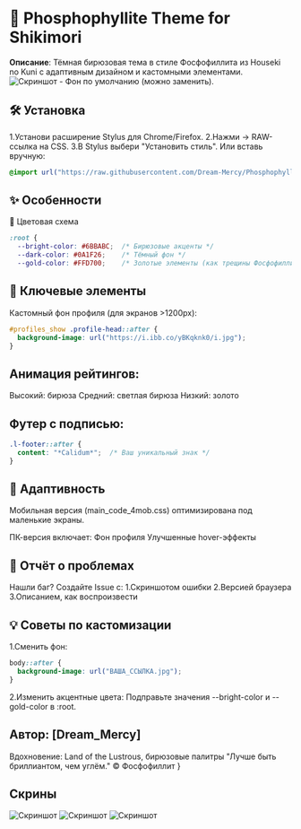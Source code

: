 # 🌌 Phosphophyllite Theme for Shikimori

**Описание**: Тёмная бирюзовая тема в стиле Фосфофиллита из Houseki no Kuni с адаптивным дизайном и кастомными элементами.
![Скриншот](https://i.ibb.co/ZpDmGXRZ/cb1002a96dc0af68483f6569193cfda0.jpg) - Фон по умолчанию (можно заменить).

## 🛠 Установка
1.Установи расширение Stylus для Chrome/Firefox.
2.Нажми → RAW-ссылка на CSS.
3.В Stylus выбери "Установить стиль".
Или вставь вручную:
```css
@import url("https://raw.githubusercontent.com/Dream-Mercy/Phosphophyllite-theme/main/theme.css");
```
## ✨ Особенности
🎨 Цветовая схема
```css
:root {
  --bright-color: #6BBABC;  /* Бирюзовые акценты */
  --dark-color: #0A1F26;    /* Тёмный фон */
  --gold-color: #FFD700;    /* Золотые элементы (как трещины Фосфофиллита) */
```
## 🌟 Ключевые элементы
Кастомный фон профиля (для экранов >1200px):
```css
#profiles_show .profile-head::after {
  background-image: url("https://i.ibb.co/yBKqknk0/i.jpg");
}
```
## Анимация рейтингов:
Высокий: бирюза
Средний: светлая бирюза
Низкий: золото

## Футер с подписью:
```css
.l-footer::after {
  content: "*Calidum*";  /* Ваш уникальный знак */
}
```
## 📱 Адаптивность
Мобильная версия (main_code_4mob.css) оптимизирована под маленькие экраны.

ПК-версия включает:
Фон профиля
Улучшенные hover-эффекты
## 🐛 Отчёт о проблемах
Нашли баг? Создайте Issue с:
1.Скриншотом ошибки
2.Версией браузера
3.Описанием, как воспроизвести
## 💡 Советы по кастомизации
1.Сменить фон: 
```css
body::after {
  background-image: url("ВАША_ССЫЛКА.jpg");
}
```
2.Изменить акцентные цвета:
Подправьте значения --bright-color и --gold-color в :root.

## Автор: [Dream_Mercy]
Вдохновение: Land of the Lustrous, бирюзовые палитры
"Лучше быть бриллиантом, чем углём." © Фосфофиллит
}
## Скрины  
![Скриншот](https://i.ibb.co/7xF0dnnv/photo-2025-04-23-15-11-43.jpg)
![Скриншот](https://i.ibb.co/d0qsMZ8C/photo-2025-04-23-15-11-33.jpg)
![Скриншот](https://i.ibb.co/PGZXrVCX/photo-2025-04-23-15-11-40.jpg) 
